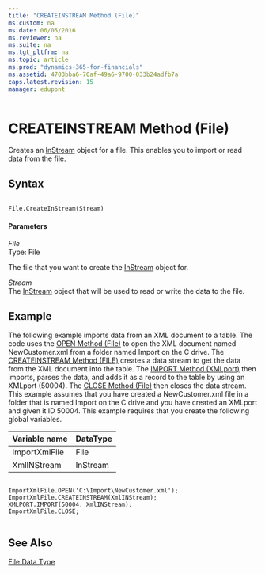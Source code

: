 ```yaml
---
title: "CREATEINSTREAM Method (File)"
ms.custom: na
ms.date: 06/05/2016
ms.reviewer: na
ms.suite: na
ms.tgt_pltfrm: na
ms.topic: article
ms.prod: "dynamics-365-for-financials"
ms.assetid: 4703bba6-70af-49a6-9700-033b24adfb7a
caps.latest.revision: 15
manager: edupont
---
```

# CREATEINSTREAM Method (File)
Creates an [InStream](InStream.md) object for a file. This enables you to import or read data from the file.  
  
## Syntax  
  
```  
  
File.CreateInStream(Stream)  
```  
  
#### Parameters  
 *File*  
 Type: File  
  
 The file that you want to create the [InStream](InStream.md) object for.  
  
 *Stream*  
 The [InStream](InStream.md) object that will be used to read or write the data to the file.  
  
## Example  
 The following example imports data from an XML document to a table. The code uses the [OPEN Method \(File\)](devenv-OPEN-Method-File.md) to open the XML document named NewCustomer.xml from a folder named Import on the C drive. The [CREATEINSTREAM Method \(FILE\)](devenv-CREATEINSTREAM-Method-File.md) creates a data stream to get the data from the XML document into the table. The [IMPORT Method \(XMLport\)](devenv-IMPORT-Method-XMLport.md) then imports, parses the data, and adds it as a record to the table by using an XMLport \(50004\). The [CLOSE Method \(File\)](devenv-CLOSE-Method-File.md) then closes the data stream. This example assumes that you have created a NewCustomer.xml file in a folder that is named Import on the C drive and you have created an XMLport and given it ID 50004. This example requires that you create the following global variables.  
  
|Variable name|DataType|  
|-------------------|--------------|  
|ImportXmlFile|File|  
|XmlINStream|InStream|  
  
```  
  
ImportXmlFile.OPEN('C:\Import\NewCustomer.xml');  
ImportXmlFile.CREATEINSTREAM(XmlINStream);  
XMLPORT.IMPORT(50004, XmlINStream);  
ImportXmlFile.CLOSE;  
  
```  
  
## See Also  
 [File Data Type](File-Data-Type.md)